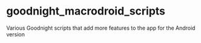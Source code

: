 # goodnight_macrodroid_scripts
Various Goodnight scripts that add more features to the app for the Android version
